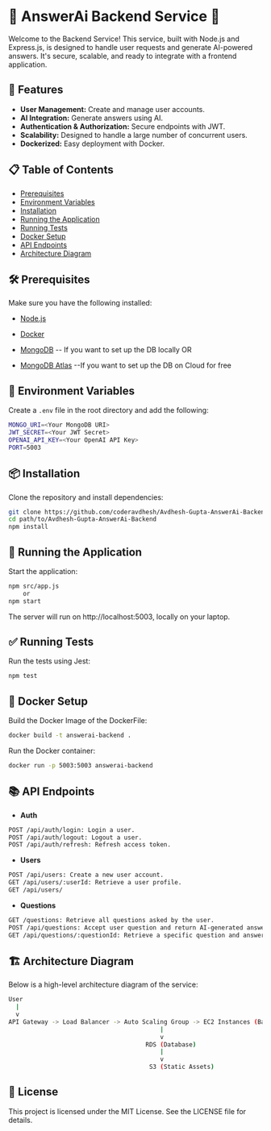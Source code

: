 # 🌟 AnswerAi Backend Service 🌟

Welcome to the Backend Service! This service, built with Node.js and Express.js, is designed to handle user requests and generate AI-powered answers. It's secure, scalable, and ready to integrate with a frontend application.

## 🚀 Features

- **User Management:** Create and manage user accounts.
- **AI Integration:** Generate answers using AI.
- **Authentication & Authorization:** Secure endpoints with JWT.
- **Scalability:** Designed to handle a large number of concurrent users.
- **Dockerized:** Easy deployment with Docker.

## 📋 Table of Contents

- [Prerequisites](#-prerequisites)
- [Environment Variables](#-environment-variables)
- [Installation](#-installation)
- [Running the Application](#-running-the-application)
- [Running Tests](#-running-tests)
- [Docker Setup](#-docker-setup)
- [API Endpoints](#-api-endpoints)
- [Architecture Diagram](#-architecture-diagram)

## 🛠 Prerequisites

Make sure you have the following installed:

- [Node.js](https://nodejs.org/)
- [Docker](https://www.docker.com/)

- [MongoDB](https://www.mongodb.com/) -- If you want to set up the DB locally
    OR
- [MongoDB Atlas](https://www.mongodb.com/products/platform/atlas-database) --If you want to set up the DB on Cloud for free

## 🔧 Environment Variables

Create a `.env` file in the root directory and add the following:
```bash
MONGO_URI=<Your MongoDB URI>
JWT_SECRET=<Your JWT Secret>
OPENAI_API_KEY=<Your OpenAI API Key>
PORT=5003
```

## 📦 Installation

Clone the repository and install dependencies:
```bash
git clone https://github.com/coderavdhesh/Avdhesh-Gupta-AnswerAi-Backend.git
cd path/to/Avdhesh-Gupta-AnswerAi-Backend
npm install
```

## 🏃 Running the Application

Start the application:
```bash
npm src/app.js 
    or 
npm start
```
The server will run on http://localhost:5003, locally on your laptop.

## ✅ Running Tests

Run the tests using Jest:
```bash
npm test
```

## 🐳 Docker Setup


Build the Docker Image of the DockerFile:

```bash
docker build -t answerai-backend .
```

Run the Docker container:
```bash
docker run -p 5003:5003 answerai-backend
```

## 📚 API Endpoints

- **Auth**
```bash
POST /api/auth/login: Login a user.
POST /api/auth/logout: Logout a user.
POST /api/auth/refresh: Refresh access token.
```

- **Users**
```bash
POST /api/users: Create a new user account.
GET /api/users/:userId: Retrieve a user profile.
GET /api/users/
```

- **Questions**
```bash
GET /questions: Retrieve all questions asked by the user.
POST /api/questions: Accept user question and return AI-generated answer.
GET /api/questions/:questionId: Retrieve a specific question and answer.
```

## 🏗 Architecture Diagram

Below is a high-level architecture diagram of the service:
```bash
User
  |
  v
API Gateway -> Load Balancer -> Auto Scaling Group -> EC2 Instances (Backend Service)
                                          |
                                          v
                                      RDS (Database)
                                          |
                                          v
                                       S3 (Static Assets)

```

## 📖 License

This project is licensed under the MIT License. See the LICENSE file for details.
